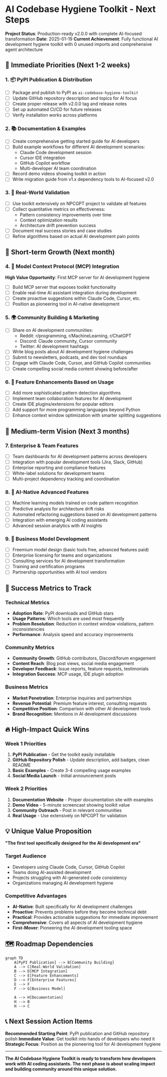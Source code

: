 # AI Codebase Hygiene Toolkit - Next Steps

**Project Status**: Production-ready v2.0.0 with complete AI-focused transformation
**Date**: 2025-01-19
**Current Achievement**: Fully functional AI development hygiene toolkit with 0 unused imports and comprehensive agent architecture

## 🚀 Immediate Priorities (Next 1-2 weeks)

### 1. 📦 PyPI Publication & Distribution
- [ ] Package and publish to PyPI as `ai-codebase-hygiene-toolkit`
- [ ] Update GitHub repository description and topics for AI focus
- [ ] Create proper release with v2.0.0 tag and release notes
- [ ] Set up automated CI/CD for future releases
- [ ] Verify installation works across platforms

### 2. 📚 Documentation & Examples
- [ ] Create comprehensive getting started guide for AI developers
- [ ] Build example workflows for different AI development scenarios:
  - Claude Code development session
  - Cursor IDE integration
  - GitHub Copilot workflow
  - Multi-developer AI team coordination
- [ ] Record demo videos showing toolkit in action
- [ ] Write migration guide from v1.x dependency tools to AI-focused v2.0

### 3. 🎯 Real-World Validation
- [ ] Use toolkit extensively on NPCGPT project to validate all features
- [ ] Collect quantitative metrics on effectiveness:
  - Pattern consistency improvements over time
  - Context optimization results
  - Architecture drift prevention success
- [ ] Document real success stories and case studies
- [ ] Refine algorithms based on actual AI development pain points

## 🌟 Short-term Growth (Next month)

### 4. 🤖 Model Context Protocol (MCP) Integration
**High Value Opportunity**: First MCP server for AI development hygiene
- [ ] Build MCP server that exposes toolkit functionality
- [ ] Enable real-time AI assistant integration during development
- [ ] Create proactive suggestions within Claude Code, Cursor, etc.
- [ ] Position as pioneering tool in AI-native development

### 5. 🌍 Community Building & Marketing
- [ ] Share on AI development communities:
  - Reddit: r/programming, r/MachineLearning, r/ChatGPT
  - Discord: Claude community, Cursor community
  - Twitter: AI development hashtags
- [ ] Write blog posts about AI development hygiene challenges
- [ ] Submit to newsletters, podcasts, and dev tool roundups
- [ ] Engage with Claude Code, Cursor, and GitHub Copilot communities
- [ ] Create compelling social media content showing before/after

### 6. 🔧 Feature Enhancements Based on Usage
- [ ] Add more sophisticated pattern detection algorithms
- [ ] Implement team collaboration features for AI development
- [ ] Create IDE plugins/extensions for popular editors
- [ ] Add support for more programming languages beyond Python
- [ ] Enhance context window optimization with smarter splitting suggestions

## 🏢 Medium-term Vision (Next 3 months)

### 7. Enterprise & Team Features
- [ ] Team dashboards for AI development patterns across developers
- [ ] Integration with popular development tools (Jira, Slack, GitHub)
- [ ] Enterprise reporting and compliance features
- [ ] White-label solutions for development teams
- [ ] Multi-project dependency tracking and coordination

### 8. 🧠 AI-Native Advanced Features
- [ ] Machine learning models trained on code pattern recognition
- [ ] Predictive analysis for architecture drift risks
- [ ] Automated refactoring suggestions based on AI development patterns
- [ ] Integration with emerging AI coding assistants
- [ ] Advanced session analytics with AI insights

### 9. 💼 Business Model Development
- [ ] Freemium model design (basic tools free, advanced features paid)
- [ ] Enterprise licensing for teams and organizations
- [ ] Consulting services for AI development transformation
- [ ] Training and certification programs
- [ ] Partnership opportunities with AI tool vendors

## 🎯 Success Metrics to Track

### Technical Metrics
- **Adoption Rate**: PyPI downloads and GitHub stars
- **Usage Patterns**: Which tools are used most frequently
- **Problem Resolution**: Reduction in context window violations, pattern inconsistencies
- **Performance**: Analysis speed and accuracy improvements

### Community Metrics
- **Community Growth**: GitHub contributors, Discord/forum engagement
- **Content Reach**: Blog post views, social media engagement
- **Developer Feedback**: Issue reports, feature requests, testimonials
- **Integration Success**: MCP usage, IDE plugin adoption

### Business Metrics
- **Market Penetration**: Enterprise inquiries and partnerships
- **Revenue Potential**: Premium feature interest, consulting requests
- **Competitive Position**: Comparison with other AI development tools
- **Brand Recognition**: Mentions in AI development discussions

## 🔥 High-Impact Quick Wins

### Week 1 Priorities
1. **PyPI Publication** - Get the toolkit easily installable
2. **GitHub Repository Polish** - Update description, add badges, clean README
3. **Basic Examples** - Create 3-4 compelling usage examples
4. **Social Media Launch** - Initial announcement posts

### Week 2 Priorities
1. **Documentation Website** - Proper documentation site with examples
2. **Demo Video** - 5-minute screencast showing toolkit value
3. **Community Outreach** - Post in relevant communities
4. **Real Usage** - Use extensively on NPCGPT for validation

## 💡 Unique Value Proposition

**"The first tool specifically designed for the AI development era"**

### Target Audience
- Developers using Claude Code, Cursor, GitHub Copilot
- Teams doing AI-assisted development
- Projects struggling with AI-generated code consistency
- Organizations managing AI development hygiene

### Competitive Advantages
- **AI-Native**: Built specifically for AI development challenges
- **Proactive**: Prevents problems before they become technical debt
- **Practical**: Provides actionable suggestions for immediate improvement
- **Comprehensive**: Covers all aspects of AI development hygiene
- **First-Mover**: Pioneering the AI development tooling space

## 🗺️ Roadmap Dependencies

```mermaid
graph TD
    A[PyPI Publication] --> B[Community Building]
    A --> C[Real-World Validation]
    B --> D[MCP Integration]
    C --> E[Feature Enhancements]
    D --> F[Enterprise Features]
    E --> F
    F --> G[Business Model]
    
    A --> H[Documentation]
    H --> B
    H --> C
```

## 📞 Next Session Action Items

**Recommended Starting Point**: PyPI publication and GitHub repository polish
**Immediate Value**: Get toolkit into hands of developers who need it
**Strategic Focus**: Position as the pioneering tool for AI development hygiene

---

**The AI Codebase Hygiene Toolkit is ready to transform how developers work with AI coding assistants. The next phase is about scaling impact and building community around this unique solution.**
